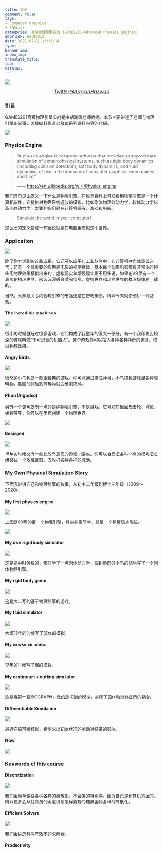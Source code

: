```yaml
---
title: 导论
comment: false
tags:
- Computer Graphics
- Physics
categories: 高级物理引擎实战 (GAMES201-Advanced Physics Engines)
abbrlink: ee59981a
date: 2021-07-01 13:45:14
type:
banner_img:
index_img:
translate_title:
top:
mathjax:
---
```


![](https://cdn.jsdelivr.net/gh/Yousazoe/picgo-repo/img/E4xJme9VUAEI0Cd.jpeg)

<div align=center>
  <font size="3">
    <i>
      <a href="https://twitter.com/AsyranHazwan/status/1408582367187398656">Twitter@AsyranHazwan</a>
    </i>
  </font>
</div>





### 引言

GAMES201高级物理引擎实战是由胡渊鸣老师教授。本节主要讲述了老师与物理引擎的故事、太极编程语言以及该系列课程内容的介绍。

<!--more-->



![](https://cdn.jsdelivr.net/gh/Yousazoe/picgo-repo/img/image-20210701135720064.png)





### Physics Engine

> “A physics engine is computer software that provides an approximate simulation of certain physical systems, such as rigid body dynamics (including collision detection), soft body dynamics, and fluid dynamics, of use in the domains of computer graphics, video games and film.”
>
> —— https://en.wikipedia.org/wiki/Physics_engine

我们开门见山定义一下什么是物理引擎。在维基百科上可以看到物理引擎是一个计算机软件，它提供对物理系统近似的模拟，比如刚体物理的动力学、软体动力学以及流体动力学。主要的应用是在计算机图形、游戏和电影。



> Simulate the world in your computer!

这么长的定义换成一句话说就是在电脑里模拟这个世界。



### Application

![](https://cdn.jsdelivr.net/gh/Yousazoe/picgo-repo/img/image-20210701140427097.png)



除了刚才说到的这些应用，它还可以应用在工业软件中，在计算机中完成测试迭代；还有一个很重要的应用是电影的视觉特效，基本每个动画电影都有非常多的镜头用物理效果模拟出来的；虚拟现实和增强现实更不用多说，如果在VR里有一个真实的物理世界，那么沉浸感会增强很多，虚拟世界和现实世界的物理规律是一致的。

当然，大家最关心的物理引擎的用途还是在游戏里面，所以今天就仔细讲一讲游戏。



#### The Incredible machines

![](https://cdn.jsdelivr.net/gh/Yousazoe/picgo-repo/img/image-20210701141208877.png)



很小的时候就玩过很多游戏，它们构成了我童年的很大一部分，有一个我印象比较深的游戏叫做“不可思议的机器人”。这个游戏你可以摆入各种各样神奇的道具，模拟物理效果。



#### Angry Birds

![](https://cdn.jsdelivr.net/gh/Yousazoe/picgo-repo/img/image-20210701141535906.png)

愤怒的小鸟也是一款很经典的游戏。你可以通过拖拽弹弓，小鸟撞到游戏里各种障碍物，里面的猪碰到障碍物就会被消灭掉。



#### Phun (Algodoo)

另外一个更可定制一点的是纯物理引擎，不是游戏。它可以在里面放齿轮、滑轮、棱镜等等，你可以在里面创建一个物理世界。

![](https://cdn.jsdelivr.net/gh/Yousazoe/picgo-repo/img/image-20210701141847711.png)



#### Besieged

![](https://cdn.jsdelivr.net/gh/Yousazoe/picgo-repo/img/image-20210701142035182.png)

15年的时候又有一款比较有意思的游戏：围攻。你可以自己把各种个样的模块把它组装成一个攻城武器，去攻打各种各样的城池。





### My Own Physical Simulation Story

下面我讲讲自己和物理引擎的故事，从初中二年级到博士三年级（2009～2020）。



#### My first physics engine

![](https://cdn.jsdelivr.net/gh/Yousazoe/picgo-repo/img/image-20210701142530213.png)

上图是09写的第一个物理引擎，其实非常简单，就是一个弹簧质点系统。

![](https://cdn.jsdelivr.net/gh/Yousazoe/picgo-repo/img/image-20210701142831662.png)







#### My own rigid body simulator

![](https://cdn.jsdelivr.net/gh/Yousazoe/picgo-repo/img/image-20210701143209742.png)

这是高中时候做的，那时学了一点刚体动力学，受到愤怒的小鸟的影响写了一个刚体物理引擎。





#### My rigid body game

![](https://cdn.jsdelivr.net/gh/Yousazoe/picgo-repo/img/image-20210701143701106.png)

这是大二写的基于物理引擎的游戏。



#### My fluid simulator

![](https://cdn.jsdelivr.net/gh/Yousazoe/picgo-repo/img/image-20210701143946655.png)

大概16年的时候写了流体的模拟。



#### My smoke simulator

![](https://cdn.jsdelivr.net/gh/Yousazoe/picgo-repo/img/image-20210701144022754.png)

17年的时候写了烟的模拟。



#### My continuum + cutting simulator

![](https://cdn.jsdelivr.net/gh/Yousazoe/picgo-repo/img/image-20210701144336903.png)



这是我第一篇SIGGRAPH，做的是切割的模拟，实现了固体和液体显示的耦合。



#### Differentiable Simulation

![](https://cdn.jsdelivr.net/gh/Yousazoe/picgo-repo/img/image-20210701144836220.png)



最近在搞可微模拟，希望求出初始状况的扰动对结果的影响。



#### Now

![](https://cdn.jsdelivr.net/gh/Yousazoe/picgo-repo/img/image-20210701144953922.png)



### Keywords of this course

#### Discretization

![](https://cdn.jsdelivr.net/gh/Yousazoe/picgo-repo/img/image-20210701145142621.png)



我们会简单讲讲各种各样的离散化，不会讲的特别深。因为自己是计算机方面的，所以更多会从程序员的角度讲讲怎样直观的理解各种各样的离散化。



#### Efficient Solvers

![](https://cdn.jsdelivr.net/gh/Yousazoe/picgo-repo/img/image-20210701145338319.png)

我们会讲怎样写有效率的求解器。



#### Productivity
